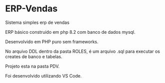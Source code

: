 # ERP-Vendas

Sistema simples erp de vendas

ERP básico construido em php 8.2 com banco de dados mysql.

Desenvolvido em PHP puro sem frameworks.

No arquivo DDL dentro da pasta ROLES, é um arquivo .sql para executar os creates de banco e tabelas.

Projeto esta na pasta PDV.

Foi desenvolvido utilizando VS Code.
